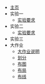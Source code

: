 <!-- _sidebar.md -->

* [主页](/)
* 实验一
  * [实验要求](/lab1/lab1_problem.md)
* 实验二
  * [实验要求](/lab2/lab2_problem.md)
* 实验三
* 大作业
  * [大作业说明](labFinal.md)
  * [划分](/advanced/partition_problem_advanced.md)
  * [布图](/advanced/floorplan_problem_advanced.md)
  * [布局](/advanced/placement_problem_advanced.md)
  * [布线](/advanced/routing_problem_advanced.md)